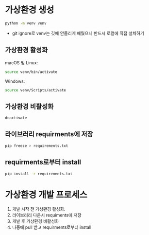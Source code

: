 # 가상환경 생성
```bash
python -m venv venv
```
- git ignore로 venv는 깃에 안올리게 해뒀으니 반드시 로컬에 직접 설치하기

## 가상환경 활성화
macOS 및 Linux:

```bash
source venv/bin/activate
```

Windows:
```bash
source venv/Scripts/activate
```

## 가상환경 비활성화
```bash
deactivate
```

## 라이브러리 requirments에 저장
```bash
pip freeze > requirements.txt
```

## requirments로부터 install
```bash
pip install -r requirements.txt
```

# 가상환경 개발 프로세스
1. 개발 시작 전 가상환경 활성화.
2. 라이브러리 다운시 requiments에 저장
3. 개발 후 가상환경 비활성화
4. 나중에 pull 받고 requirments로부터 install